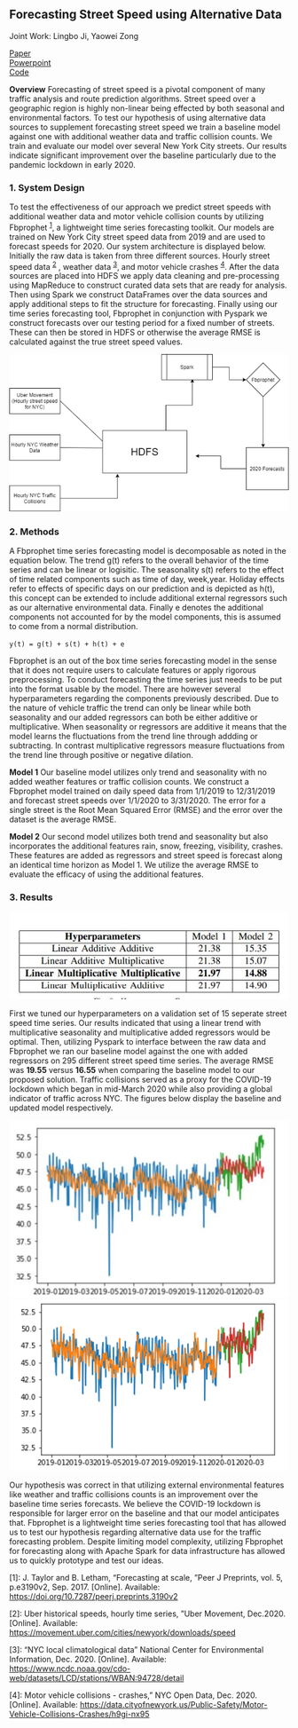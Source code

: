 ## Forecasting Street Speed using Alternative Data

Joint Work: Lingbo Ji, Yaowei Zong

[Paper](/pdf/TrafficPaper.pdf)
<br>
[Powerpoint](/pdf/TrafficSlides.pdf)
<br>
[Code](https://github.com/ls5122/TrafficForecasting)

**Overview** Forecasting of street speed is a pivotal component of many traffic analysis and route prediction algorithms. Street speed over a geographic region is highly non-linear being effected by both seasonal and environmental factors. To test our hypothesis of using alternative data sources to supplement forecasting street speed we train a baseline model against one with additional weather data and traffic collision counts. We train and evaluate our model over several New York City streets. Our results indicate significant improvement over the baseline particularly due to the pandemic lockdown in early 2020. 

### 1. System Design

To test the effectiveness of our approach we predict street speeds with additional weather data and motor vehicle collision counts by utilizing Fbprophet <sup>[1](#prophet)</sup>, a lightweight time series forecasting toolkit. Our models are trained on New York City street speed data from 2019 and are used to forecast speeds for 2020. Our system architecture is displayed below. Initially the raw data is taken from three different sources. Hourly street speed data <sup>[2](#uber)</sup> , weather data <sup>[3](#weather)</sup>, and motor vehicle crashes <sup>[4](#crashes)</sup>. After the data sources are placed into HDFS we apply data cleaning and pre-processing using MapReduce to construct curated data sets that are ready for analysis. Then using Spark we construct DataFrames over the data sources and apply additional steps to fit the structure for forecasting. Finally using our time series forecasting tool, Fbprophet in conjunction with Pyspark we construct forecasts over our testing period for a fixed number of streets. These can then be stored in HDFS or otherwise the average RMSE is calculated against the true street speed values. 


<img src="images/TrafficSchema.png?raw=true"/>


### 2. Methods 


A Fbprophet time series forecasting model is decomposable as noted in the equation below. The  trend g(t) refers to the overall behavior of the time series and can be linear or logisitic.  The seasonality s(t) refers to the effect of time related components such as time of day, week,year. Holiday effects refer to effects of specific days on our prediction and is depicted as h(t), this concept can be extended to include additional external regressors such as our alternative environmental data. Finally e denotes the additional components not accounted for by the model components, this is assumed to come from a normal distribution.

``
y(t) = g(t) + s(t) + h(t) + e
``

Fbprophet is an out of the box time series forecasting model in the sense that it does not require users to calculate features or apply rigorous preprocessing. To conduct forecasting the time series just needs to be put into the format usable by the model. There are however several hyperparameters regarding the components previously described. Due to the nature of vehicle traffic the trend can only be linear while both seasonality and our added regressors can both be either additive or multiplicative. When seasonality or regressors are additive it means that the model learns the fluctuations from the trend line through addding or subtracting. In contrast multiplicative regressors measure fluctuations from the trend line through positive or negative dilation.

**Model 1** Our baseline model utilizes only trend and seasonality with no added weather features or traffic collision counts. We construct a Fbprophet model trained on daily speed data from 1/1/2019 to 12/31/2019 and forecast street speeds over 1/1/2020 to 3/31/2020. The error for a single street is the Root Mean Squared Error (RMSE) and the error over the dataset is the average RMSE.

**Model 2**  Our second model utilizes both trend and seasonality but also incorporates the additional features rain, snow, freezing, visibility, crashes. These features are added as regressors and street speed is forecast along an identical time horizon as Model 1. We utilize the average RMSE to evaluate the efficacy of using the additional features. 


### 3. Results

<img src="images/HyperparameterErrors.JPG?raw=true"/>

First we tuned our hyperparameters on a validation set of 15 seperate street speed time series. Our results indicated that using a linear trend with multiplicative seasonality and multiplicative added regressors would be optimal. Then, utilizing Pyspark to interface between the raw data and Fbprophet we ran our baseline model against the one with added regressors on 295 different street speed time series. The average RMSE was **19.55** versus **16.55** when comparing the baseline model to our proposed solution. Traffic collisions served as a proxy for the COVID-19 lockdown which began in mid-March 2020 while also providing a global indicator of traffic across NYC. The figures below display the baseline and updated model respectively. 


<img src="images/TrafficBaseline.JPG?raw=true"/>


<img src="images/street_speed.png?raw=true"/>


Our hypothesis was correct in that utilizing external environmental features like weather and traffic collisions counts is an improvement over the baseline time series forecasts. We believe the COVID-19 lockdown is responsible for larger error on the baseline and that our model anticipates that. Fbprophet is a lightweight time series forecasting tool that has allowed us to test our hypothesis regarding alternative data use for the traffic forecasting problem. Despite limiting model complexity, utilizing Fbprophet for forecasting along with Apache Spark for data infrastructure has allowed us to quickly prototype and test our ideas.  

<a name="prophet">[1]</a>: J. Taylor and B. Letham,    “Forecasting at scale, ”Peer J Preprints, vol. 5, p.e3190v2, Sep. 2017. [Online]. Available: https://doi.org/10.7287/peerj.preprints.3190v2

<a name="uber">[2]</a>: Uber historical speeds, hourly time series, ”Uber Movement, Dec.2020. [Online]. Available: https://movement.uber.com/cities/newyork/downloads/speed

<a name="weather">[3]</a>: “NYC local climatological data” National Center for Environmental Information, Dec. 2020. [Online]. Available: https://www.ncdc.noaa.gov/cdo-web/datasets/LCD/stations/WBAN:94728/detail


<a name="crashes">[4]</a>: Motor  vehicle  collisions - crashes,”  NYC  Open  Data,  Dec.  2020. [Online]. Available: https://data.cityofnewyork.us/Public-Safety/Motor-Vehicle-Collisions-Crashes/h9gi-nx95



